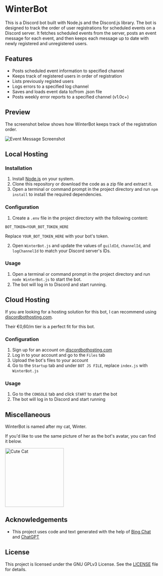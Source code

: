 # WinterBot

This is a Discord bot built with Node.js and the Discord.js library. The bot is designed to track the order of user registrations for scheduled events on a Discord server. It fetches scheduled events from the server, posts an event message for each event, and then keeps each message up to date with newly registered and unregistered users.

## Features

- Posts scheduled event information to specified channel
- Keeps track of registered users in order of registration
- Lists previously registed users
- Logs errors to a specified log channel
- Saves and loads event data to/from .json file
- Posts weekly error reports to a specified channel (v1.0c+)

## Preview

The screenshot below shows how WinterBot keeps track of the registration order.

![Event Message Screenshot](https://i.imgur.com/RMabYb4.png)

## Local Hosting

### Installation

1. Install [Node.js](https://nodejs.org/en/) on your system.
2. Clone this repository or download the code as a zip file and extract it.
3. Open a terminal or command prompt in the project directory and run `npm install` to install the required dependencies.

### Configuration

1. Create a `.env` file in the project directory with the following content:

```
BOT_TOKEN=YOUR_BOT_TOKEN_HERE
```

Replace `YOUR_BOT_TOKEN_HERE` with your bot's token.

2. Open `WinterBot.js` and update the values of `guildId`, `channelId`, and `logChannelId` to match your Discord server's IDs.

### Usage

1. Open a terminal or command prompt in the project directory and run `node WinterBot.js` to start the bot.
2. The bot will log in to Discord and start running.

## Cloud Hosting

If you are looking for a hosting solution for this bot, I can recommend using [discordbothosting.com](https://discordbothosting.com/).

Their €0,60/m tier is a perfect fit for this bot.

### Configuration

1. Sign up for an account on [discordbothosting.com](https://discordbothosting.com/)
2. Log in to your account and go to the `Files` tab
3. Upload the bot's files to your account
4. Go to the `Startup` tab and under `BOT JS FILE`, replace `index.js` with `WinterBot.js`

### Usage

1. Go to the `CONSOLE` tab and click `START` to start the bot
2. The bot will log in to Discord and start running

<!---
## Screenshots

Here are some screenshots of WinterBot in action:

### Event Message

This is a screenshot of an event message showing subscribed and unsubscribed users:

![Event Message Screenshot](event-message-screenshot.png)

### Error Log Channel

This is a screenshot of the error log channel showing error messages posted by WinterBot:

![Error Log Channel Screenshot](error-log-channel-screenshot.png)

### Weekly Error Report

This is a screenshot of the weekly error report posted by WinterBot:

![Weekly Error Report Screenshot](weekly-error-report-screenshot.png)
-->
## Miscellaneous

WinterBot is named after my cat, Winter.

If you'd like to use the same picture of her as the bot's avatar, you can find it below.

<img src="https://i.imgur.com/oCS021f.png" alt="Cute Cat" width="192" height="192">

## Acknowledgements

- This project uses code and text generated with the help of [Bing Chat](https://www.bing.com/search?q=Bing+AI&showconv=1) and [ChatGPT](https://chat.openai.com/)

## License

This project is licensed under the GNU GPLv3 License. See the [LICENSE](https://github.com/MicaLovesKPOP/WinterBot/blob/main/LICENSE) file for details.

